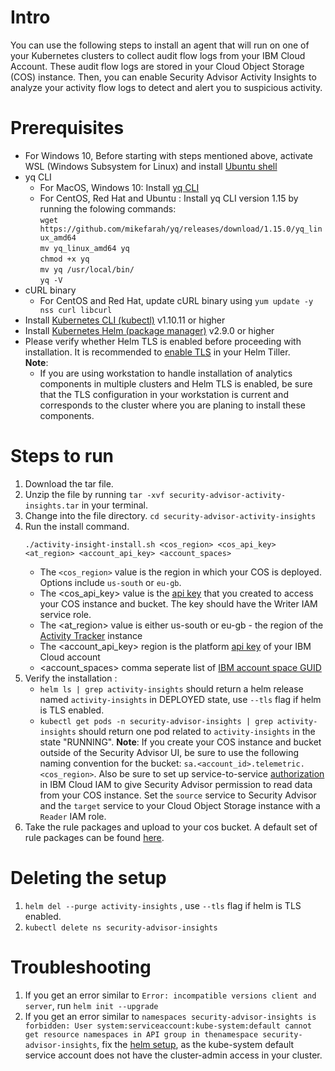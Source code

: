 # Intro
You can use the following steps to install an agent that will run on one of your Kubernetes clusters to collect audit flow logs from your IBM Cloud Account. These audit flow logs are stored in your Cloud Object Storage (COS) instance. Then, you can enable Security Advisor Activity Insights to analyze your activity flow logs to detect and alert you to suspicious activity.

# Prerequisites
- For Windows 10, Before starting with steps mentioned above, activate WSL (Windows Subsystem for Linux) and install [Ubuntu shell](https://win10faq.com/install-run-ubuntu-bash-windows-10/)
- yq CLI
  - For MacOS, Windows 10: Install [yq CLI](http://mikefarah.github.io/yq/)
  - For CentOS, Red Hat and Ubuntu : Install yq CLI version 1.15 by running the folowing commands:      
  `wget https://github.com/mikefarah/yq/releases/download/1.15.0/yq_linux_amd64`       
  `mv yq_linux_amd64 yq`     
  `chmod +x yq`     
  `mv yq /usr/local/bin/`       
  `yq -V`       
- cURL binary
  - For CentOS and Red Hat, update cURL binary using `yum update -y nss curl libcurl`
- Install [Kubernetes CLI (kubectl)](https://kubernetes.io/docs/tasks/tools/install-kubectl/) v1.10.11 or higher
- Install [Kubernetes Helm (package manager)](https://docs.helm.sh/using_helm/#from-script) v2.9.0 or higher
- Please verify whether Helm TLS is enabled before proceeding with installation. It is recommended to [enable TLS](https://github.com/helm/helm/blob/master/docs/tiller_ssl.md) in your Helm Tiller.                        
  **Note**:            
    - If you are using workstation to handle installation of analytics components in multiple clusters and Helm TLS is enabled, be sure that the TLS configuration in your workstation is current and corresponds to the cluster where you are planing to install these components.

# Steps to run
1. Download the tar file.
2. Unzip the file by running `tar -xvf security-advisor-activity-insights.tar` in your terminal.
3. Change into the file directory. `cd security-advisor-activity-insights`
4. Run the install command. 
    ```
    ./activity-insight-install.sh <cos_region> <cos_api_key> <at_region> <account_api_key> <account_spaces>
    ```
     - The `<cos_region>` value is the region in which your COS is deployed. Options include `us-south` or `eu-gb`.
     - The <cos_api_key> value is the [api key](https://cloud.ibm.com/docs/services/cloud-object-storage/iam?topic=cloud-object-storage-service-credentials#service-credentials) that you created to access your COS instance and bucket. The key should have the Writer IAM service role.
     - The <at_region> value is either us-south or eu-gb - the region of the [Activity Tracker](https://cloud.ibm.com/docs/services/cloud-activity-tracker?topic=cloud-activity-tracker-getting-started-with-cla#getting-started-with-cla) instance
     - The <account_api_key> region is the platform [api key](https://cloud.ibm.com/docs/iam?topic=iam-manapikey#ibm-cloud-api-keys) of your IBM Cloud account
     - <account_spaces> comma seperate list of [IBM account space GUID](https://cloud.ibm.com/docs/cli/reference/ibmcloud?topic=cloud-cli-ibmcloud_commands_account#ibmcloud_account_space)
5. Verify the installation :
     - `helm ls | grep activity-insights` should return a helm release named `activity-insights` in DEPLOYED state, use `--tls` flag if helm is TLS enabled.
     - `kubectl get pods -n security-advisor-insights | grep activity-insights` should return one pod related to `activity-insights` in the state "RUNNING".
     **Note**: If you create your COS instance and bucket outside of the Security Advisor UI, be sure to use the following naming convention for the bucket: `sa.<account_id>.telemetric.<cos_region>`. Also be sure to set up service-to-service [authorization](https://cloud.ibm.com/docs/iam?topic=iam-serviceauth#serviceauth) in IBM Cloud IAM to give Security Advisor permission to read data from your COS instance. Set the `source` service to Security Advisor and the `target` service to your  Cloud Object Storage instance with a `Reader` IAM role.   
6. Take the rule packages and upload to your cos bucket. A default set of rule packages can be found [here](https://github.ibm.com/security-services/security-advisor-project-management/wiki/Doc-page-for-Activity-Insights).

# Deleting the setup
1. `helm del --purge activity-insights` , use `--tls` flag if helm is TLS enabled.
2. `kubectl delete ns security-advisor-insights`

# Troubleshooting
1. If you get an error similar to `Error: incompatible versions client and server`, run `helm init --upgrade`
2. If you get an error similar to `namespaces security-advisor-insights is forbidden: User system:serviceaccount:kube-system:default cannot get resource namespaces in API group in thenamespace security-advisor-insights`, fix the [helm setup](https://cloud.ibm.com/docs/containers?topic=containers-integrations#helm), as the kube-system default service account does not have the cluster-admin access in your cluster.
